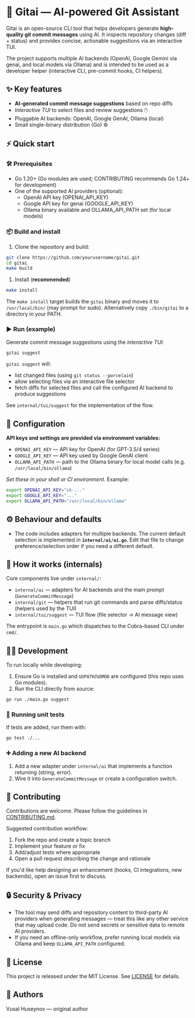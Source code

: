 # 🤖 **Gitai** — AI-powered Git Assistant

Gitai is an open-source CLI tool that helps developers generate **high-quality git commit messages** using AI. It inspects repository changes (diff + status) and provides concise, actionable suggestions via an interactive TUI.

The project supports multiple AI backends (OpenAI, Google Gemini via genai, and local models via Ollama) and is intended to be used as a developer helper (interactive CLI, pre-commit hooks, CI helpers).

## ✨ Key features

- **AI-generated commit message suggestions** based on repo diffs
- _Interactive TUI_ to select files and review suggestions 🖱️
- Pluggable AI backends: OpenAI, Google GenAI, Ollama (local)
- Small single-binary distribution (Go) ⚙️

## ⚡️ Quick start

### 🛠️ Prerequisites

- Go 1.20+ (Go modules are used; CONTRIBUTING recommends Go 1.24+ for development)
- One of the supported AI providers (optional):
  - OpenAI API key (OPENAI_API_KEY)
  - Google API key for genai (GOOGLE_API_KEY)
  - Ollama binary available and OLLAMA_API_PATH set (for local models)

### 📦 Build and install

1. Clone the repository and build:

```sh
git clone https://github.com/yourusername/gitai.git
cd gitai
make build
```

1. Install (**recommended**)

```sh
make install
```

The `make install` target builds the `gitai` binary and moves it to `/usr/local/bin/` (may prompt for sudo). Alternatively copy `./bin/gitai` to a directory in your PATH.

### ▶️ Run (example)

Generate commit message suggestions using the _interactive TUI_:

```sh
gitai suggest
```

`gitai suggest` will:

- list changed files (using `git status --porcelain`)
- allow selecting files via an interactive file selector
- fetch diffs for selected files and call the configured AI backend to produce suggestions

See `internal/tui/suggest` for the implementation of the flow.

## 🔧 Configuration

**API keys and settings are provided via environment variables:**

- `OPENAI_API_KEY` — API key for OpenAI (for GPT-3.5/4 series)
- `GOOGLE_API_KEY` — API key used by Google GenAI client
- `OLLAMA_API_PATH` — path to the Ollama binary for local model calls (e.g. `/usr/local/bin/ollama`)

_Set these in your shell or CI environment._ Example:

```sh
export OPENAI_API_KEY="sk-..."
export GOOGLE_API_KEY="..."
export OLLAMA_API_PATH="/usr/local/bin/ollama"
```

## ⚙️ Behaviour and defaults

- The code includes adapters for multiple backends. The current default selection is implemented in **`internal/ai/ai.go`**. Edit that file to change preference/selection order if you need a different default.

## 🧩 How it works (internals)

Core components live under `internal/`:

- `internal/ai` — adapters for AI backends and the main prompt (`GenerateCommitMessage`)
- `internal/git` — helpers that run git commands and parse diffs/status (helpers used by the TUI)
- `internal/tui/suggest` — TUI flow (file selector → AI message view)

The entrypoint is `main.go` which dispatches to the Cobra-based CLI under `cmd/`.

## 🧑‍💻 Development

To run locally while developing:

1. Ensure Go is installed and `GOPATH`/`GOMOD` are configured (this repo uses Go modules).
2. Run the CLI directly from source:

```sh
go run ./main.go suggest
```

### 🧪 Running unit tests

If tests are added, run them with:

```sh
go test ./...
```

### ➕ Adding a new AI backend

1. Add a new adapter under `internal/ai` that implements a function returning (string, error).
2. Wire it into `GenerateCommitMessage` or create a configuration switch.

## 🤝 Contributing

Contributions are welcome. Please follow the guidelines in [CONTRIBUTING.md](CONTRIBUTING.md).

Suggested contribution workflow:

1. Fork the repo and create a topic branch
2. Implement your feature or fix
3. Add/adjust tests where appropriate
4. Open a pull request describing the change and rationale

If you'd like help designing an enhancement (hooks, CI integrations, new backends), open an issue first to discuss.

## 🔒 Security & Privacy

- The tool may send diffs and repository content to third-party AI providers when generating messages — treat this like any other service that may upload code. Do not send secrets or sensitive data to remote AI providers.
- If you need an offline-only workflow, prefer running local models via Ollama and keep `OLLAMA_API_PATH` configured.

## 📜 License

This project is released under the MIT License. See [LICENSE](LICENSE) for details.

## 👤 Authors

Vusal Huseynov — original author
